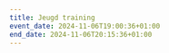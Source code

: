 ```yaml
---
title: Jeugd training
event_date: 2024-11-06T19:00:36+01:00
end_date: 2024-11-06T20:15:36+01:00
---
```


